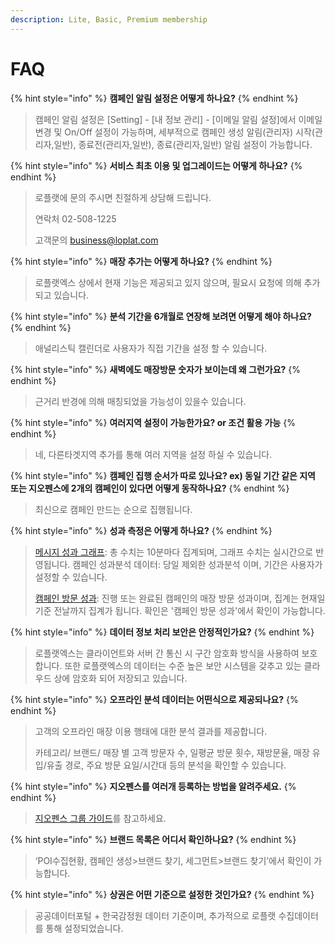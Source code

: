 ```yaml
---
description: Lite, Basic, Premium membership
---
```


# FAQ

{% hint style="info" %}
**캠페인 알림 설정은 어떻게 하나요?**
{% endhint %}

> 캠페인 알림 설정은 \[Setting] - \[내 정보 관리] - \[이메일 알림 설정]에서 이메일 변경 및 On/Off 설정이 가능하며, 세부적으로 캠페인 생성 알림(관리자) 시작(관리자,일반), 종료전(관리자,일반), 종료(관리자,일반) 알림 설정이 가능합니다.

{% hint style="info" %}
**서비스 최초 이용 및 업그레이드는 어떻게 하나요?**
{% endhint %}

> 로플랫에 문의 주시면 친절하게 상담해 드립니다.
>
> 연락처 02-508-1225
>
> 고객문의 [business@loplat.com](mailto:business@loplat.com)

{% hint style="info" %}
**매장 추가는 어떻게 하나요?**
{% endhint %}

> 로플랫엑스 상에서 현재 기능은 제공되고 있지 않으며, 필요시 요청에 의해 추가되고 있습니다.

{% hint style="info" %}
**분석 기간을 6개월로 연장해 보려면 어떻게 해야 하나요?**
{% endhint %}

> 애널리스틱 캘린더로 사용자가 직접 기간을 설정 할 수 있습니다.

{% hint style="info" %}
**새벽에도 매장방문 숫자가 보이는데 왜 그런가요?**
{% endhint %}

> 근거리 반경에 의해 매칭되었을 가능성이 있을수 있습니다.

{% hint style="info" %}
**여러지역 설정이 가능한가요? or 조건 활용 가능**
{% endhint %}

> 네, 다른타겟지역 추가를 통해 여러 지역을 설정 하실 수 있습니다.

{% hint style="info" %}
**캠페인 집행 순서가 따로 있나요? ex) 동일 기간 같은 지역 또는 지오펜스에 2개의 캠페인이 있다면 어떻게 동작하나요?**
{% endhint %}

> 최신으로 캠페인 만드는 순으로 집행됩니다.

{% hint style="info" %}
**성과 측정은 어떻게 하나요?**
{% endhint %}

> [메시지 성과 그래프](../campaigns/list/#undefined-2): 총 수치는 10분마다 집계되며, 그래프 수치는 실시간으로 반영됩니다. 캠페인 성과분석 데이터: 당일 제외한 성과분석 이며, 기간은 사용자가 설정할 수 있습니다.
>
> [캠페인 방문 성과](../campaigns/report.md#undefined): 진행 또는 완료된 캠페인의 매장 방문 성과이며, 집계는 현재일 기준 전날까지 집계가 됩니다. 확인은 '캠페인 방문 성과'에서 확인이 가능합니다.

{% hint style="info" %}
**데이터 정보 처리 보안은 안정적인가요?**
{% endhint %}

> 로플랫엑스는 클라이언트와 서버 간 통신 시 구간 암호화 방식을 사용하여 보호합니다. 또한 로플랫엑스의 데이터는 수준 높은 보안 시스템을 갖추고 있는 클라우드 상에 암호화 되어 저장되고 있습니다.

{% hint style="info" %}
**오프라인 분석 데이터는 어떤식으로 제공되나요?**
{% endhint %}

> 고객의 오프라인 매장 이용 행태에 대한 분석 결과를 제공합니다.
>
> 카테고리/ 브랜드/ 매장 별 고객 방문자 수, 일평균 방문 횟수, 재방문율, 매장 유입/유출 경로, 주요 방문 요일/시간대 등의 분석을 확인할 수 있습니다.

{% hint style="info" %}
**지오펜스를 여러개 등록하는 방법을 알려주세요.**
{% endhint %}

> [지오펜스 그룹 가이드](../geofence/group/#2.)를 참고하세요.

{% hint style="info" %}
**브랜드 목록은 어디서 확인하나요?**
{% endhint %}

> ‘POI수집현황, 캠페인 생성>브랜드 찾기, 세그먼트>브랜드 찾기’에서 확인이 가능합니다.

{% hint style="info" %}
**상권은 어떤 기준으로 설정한 것인가요?**
{% endhint %}

> 공공데이터포털 + 한국감정원 데이터 기준이며, 추가적으로 로플랫 수집데이터를 통해 설정되었습니다.

